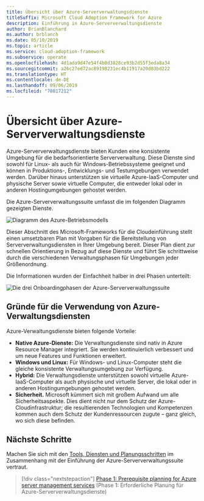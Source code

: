 ```yaml
---
title: Übersicht über Azure-Serververwaltungsdienste
titleSuffix: Microsoft Cloud Adoption Framework for Azure
description: Einführung in Azure-Serververwaltungsdienste
author: BrianBlanchard
ms.author: brblanch
ms.date: 05/10/2019
ms.topic: article
ms.service: cloud-adoption-framework
ms.subservice: operate
ms.openlocfilehash: 4d1ada9d47e54f4b0d3828ce93b2d55f3eda8a34
ms.sourcegitcommit: a26c27ed72ac89198231ec4b11917a20d03bd222
ms.translationtype: HT
ms.contentlocale: de-DE
ms.lasthandoff: 09/06/2019
ms.locfileid: "70817212"
---
```

# <a name="overview-of-azure-server-management-services"></a>Übersicht über Azure-Serververwaltungsdienste

Azure-Serververwaltungsdienste bieten Kunden eine konsistente Umgebung für die bedarfsorientierte Serververwaltung. Diese Dienste sind sowohl für Linux- als auch für Windows-Betriebssysteme geeignet und können in Produktions-, Entwicklungs- und Testumgebungen verwendet werden. Darüber hinaus unterstützen sie virtuelle Azure-IaaS-Computer und physische Server sowie virtuelle Computer, die entweder lokal oder in anderen Hostingumgebungen gehostet werden. 

Die Azure-Serververwaltungssuite umfasst die im folgenden Diagramm gezeigten Dienste. 

![Diagramm des Azure-Betriebsmodells](./media/operations-diagram.png)

Dieser Abschnitt des Microsoft-Frameworks für die Cloudeinführung stellt einen umsetzbaren Plan mit Vorgaben für die Bereitstellung von Serververwaltungsdiensten in Ihrer Umgebung bereit. Dieser Plan dient zur schnellen Orientierung in Bezug auf diese Dienste und führt Sie schrittweise durch die verschiedenen Verwaltungsphasen für Umgebungen jeder Größenordnung.

Die Informationen wurden der Einfachheit halber in drei Phasen unterteilt:

![Die drei Onboardingphasen der Azure-Serververwaltungssuite](./media/operations-stages.png)

<!-- markdownlint-disable MD026 -->

## <a name="why-use-azure-management-services"></a>Gründe für die Verwendung von Azure-Verwaltungsdiensten

Azure-Verwaltungsdienste bieten folgende Vorteile:

- **Native Azure-Dienste:** Die Verwaltungsdienste sind nativ in Azure Resource Manager integriert. Sie werden kontinuierlich verbessert und um neue Features und Funktionen erweitert.
- **Windows und Linux:** Für Windows- und Linux-Computer steht die gleiche konsistente Verwaltungsumgebung zur Verfügung.
- **Hybrid:** Die Verwaltungsdienste unterstützen sowohl virtuelle Azure-IaaS-Computer als auch physische und virtuelle Server, die lokal oder in anderen Hostingumgebungen gehostet werden.
- **Sicherheit.** Microsoft kümmert sich mit großem Aufwand um alle Sicherheitsaspekte. Dies dient nicht nur dem Schutz der Azure-Cloudinfrastruktur; die resultierenden Technologien und Kompetenzen kommen auch dem Schutz der Kundenressourcen zugute – ganz gleich, wo sich diese befinden.

## <a name="next-steps"></a>Nächste Schritte

Machen Sie sich mit den [Tools, Diensten und Planungsschritten](./prerequisites.md) im Zusammenhang mit der Einführung der Azure-Serververwaltungssuite vertraut.

> [!div class="nextstepaction"]
> [Phase 1: Prerequisite planning for Azure server management services](./prerequisites.md) (Phase 1: Erforderliche Planung für Azure-Serververwaltungsdienste)
